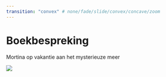 ```yaml
---
transition: "convex" # none/fade/slide/convex/concave/zoom
---
```

# Boekbespreking

Mortina
op vakantie
aan het mysterieuze meer

![](assets/img/mysterieuze_meer.jpg)
